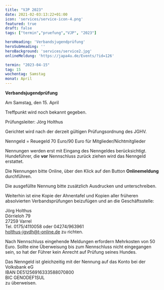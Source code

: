```yaml
---
title: "VJP 2023"
date: 2021-02-03:13:22+01:00
icon: 'services/service-icon-4.png'
featured: true
draft: false
tags: ["termin","pruefung","VJP", "2023"]

heroHeading: 'Verbandsjugendprüfung'
heroSubHeading: ''
heroBackground: 'services/service2.jpg'
onlineMeldung: 'https://japa4u.de/Events/?id=126'

termin: "2023-04-15"
tag: 15
wochentag: Samstag
monat: April
---
```



**Verbandsjugendprüfung**  

Am Samstag, den 15. April  

Treffpunkt wird noch bekannt gegeben.  

Prüfungsleiter: Jörg Holthus

Gerichtet wird nach der derzeit gültigen Prüfungsordnung des JGHV.

Nenngeld = Reuegeld 70 Euro/90 Euro für Mitglieder/Nichtmitglieder  

Nennungen werden erst mit Eingang des Nenngeldes berücksichtigt. Hundeführer, die **vor** Nennschluss zurück ziehen wird das Nenngeld erstattet.

Die Nennungen bitte Online, über den Klick auf den Button **Onlinemeldung** durchführen.  

Die ausgefüllte Nennung bitte zusätzlich Ausdrucken und unterschreiben.  

Weiterhin ist eine Kopie der Ahnentafel und Kopien aller früheren absolvierten Verbandsprüfungen beizufügen und an die Geschäftsstelle:  

Jörg Holthus  
Dörrieloh 79  
27259 Varrel  
Tel. 0175/4110058 oder 04274/963961  
holthus-jgvdh@t-online.de zu richten.  

Nach Nennschluss eingehende Meldungen erfordern Mehrkosten von 50 Euro. Sollte eine Überweisung bis zum Nennschluss nicht eingegangen sein, so hat der Führer kein Anrecht auf Prüfung seines Hundes.  

Das Nenngeld ist gleichzeitig mit der Nennung auf das Konto bei der Volksbank eG  
IBAN DE51256916333588070800  
BIC GENODEF1SUL  
zu überweisen.  
